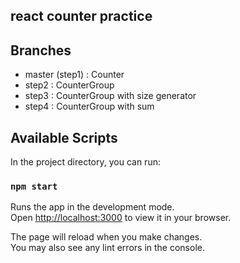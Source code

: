 
## react counter practice

## Branches

- master (step1) : Counter
- step2 : CounterGroup
- step3 : CounterGroup with size generator
- step4 : CounterGroup with sum


## Available Scripts

In the project directory, you can run:

### `npm start`

Runs the app in the development mode.\
Open [http://localhost:3000](http://localhost:3000) to view it in your browser.

The page will reload when you make changes.\
You may also see any lint errors in the console.
